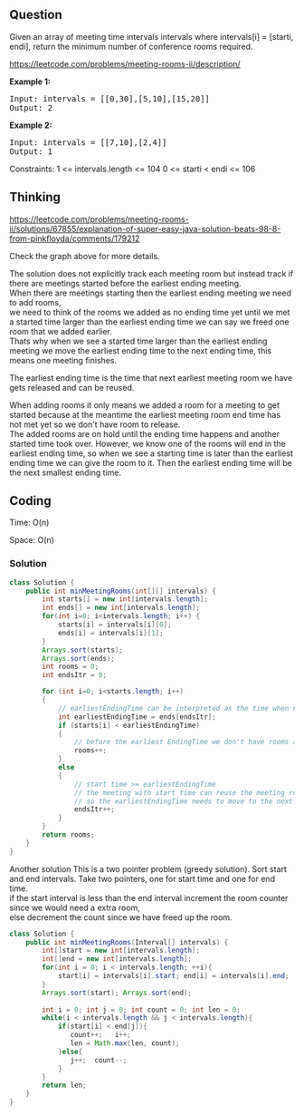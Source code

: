 ## Question
Given an array of meeting time intervals intervals where intervals[i] = [starti, endi], return the minimum number of conference rooms required.

https://leetcode.com/problems/meeting-rooms-ii/description/

**Example 1:**
<pre>
Input: intervals = [[0,30],[5,10],[15,20]]
Output: 2
</pre>

**Example 2:**
<pre>
Input: intervals = [[7,10],[2,4]]
Output: 1
</pre>

Constraints:
    1 <= intervals.length <= 104
    0 <= starti < endi <= 106


## Thinking
https://leetcode.com/problems/meeting-rooms-ii/solutions/67855/explanation-of-super-easy-java-solution-beats-98-8-from-pinkfloyda/comments/179212

Check the graph above for more details.

The solution does not explicitly track each meeting room but instead track if there are meetings started before the earliest ending meeting.  
When there are meetings starting then the earliest ending meeting we need to add rooms,   
we need to think of the rooms we added as no ending time yet until we met a started time larger than the earliest ending time we can say we freed one room that we added earlier.  
Thats why when we see a started time larger than the earliest ending meeting we move the earliest ending time to the next ending time, this means one meeting finishes.


The earliest ending time is the time that next earliest meeting room we have gets released and can be reused.

When adding rooms it only means we added a room for a meeting to get started because at the meantime the earliest meeting room end time has not met yet so we don't have room to release.  
The added rooms are on hold until the ending time happens and another started time took over. 
However, we know one of the rooms will end in the earliest ending time, so when we see a starting time is later than the earliest ending time we can give the room to it. 
Then the earliest ending time will be the next smallest ending time.



## Coding
Time: O(n)

Space: O(n)

### Solution
```java
class Solution {
    public int minMeetingRooms(int[][] intervals) {
        int starts[] = new int[intervals.length];
        int ends[] = new int[intervals.length];
        for(int i=0; i<intervals.length; i++) {
            starts[i] = intervals[i][0];
            ends[i] = intervals[i][1];
        }
        Arrays.sort(starts);
        Arrays.sort(ends);
        int rooms = 0;
        int endsItr = 0;

        for (int i=0; i<starts.length; i++)
        {
            // earliestEndingTime can be interpreted as the time when next room will be available
            int earliestEndingTime = ends[endsItr];
            if (starts[i] < earliestEndingTime)
            {
                // before the earliest EndingTime we don't have rooms available yet
                rooms++;
            }
            else
            {
                // start time >= earliestEndingTime
                // the meeting with start time can reuse the meeting room ending with earliestEndingTime
                // so the earliestEndingTime needs to move to the next one as the current one is taken over
                endsItr++;
            }
        }
        return rooms;
    }
}
```

Another solution
This is a two pointer problem (greedy solution).
Sort start and end intervals. Take two pointers, one for start time and one for end time.   
if the start interval is less than the end interval increment the room counter since we would need a extra room,   
else decrement the count since we have freed up the room.
```java
class Solution {
    public int minMeetingRooms(Interval[] intervals) {
        int[]start = new int[intervals.length];   
        int[]end = new int[intervals.length];
        for(int i = 0; i < intervals.length; ++i){
            start[i] = intervals[i].start; end[i] = intervals[i].end;
        }
        Arrays.sort(start); Arrays.sort(end);
        
        int i = 0; int j = 0; int count = 0; int len = 0;
        while(i < intervals.length && j < intervals.length){
            if(start[i] < end[j]){
               count++;   i++;  
               len = Math.max(len, count);   
            }else{
               j++;  count--;  
            }
        }
        return len;
    } 
}
```